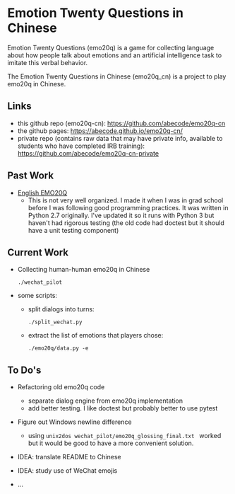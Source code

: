 # Emotion Twenty Questions in Chinese

Emotion Twenty Questions (emo20q) is a game for collecting language
about how people talk about emotions and an artificial intelligence
task to imitate this verbal behavior.

The Emotion Twenty Questions in Chinese (emo20q_cn) is a project to
play emo20q in Chinese.  

## Links

- this github repo (emo20q-cn): https://github.com/abecode/emo20q-cn
- the github pages: https://abecode.github.io/emo20q-cn/
- private repo (contains raw data that may have private info, available to students who have completed IRB training): https://github.com/abecode/emo20q-cn-private

## Past Work

- [English EMO20Q](https://github.com/abecode/emotion-twenty-questions)
  - This is not very well organized.  I made it when I was in grad
    school before I was following good programming practices.  It was
    written in Python 2.7 originally.  I've updated it so it runs with
    Python 3 but haven't had rigorous testing (the old code had
    doctest but it should have a unit testing component)
	
	
## Current Work

- Collecting human-human emo20q in Chinese

	```
	./wechat_pilot
	```

- some scripts:
  
  - split dialogs into turns:
	``` .
	./split_wechat.py 
	```
  - extract the list of emotions that players chose:
	```
	./emo20q/data.py -e
	```
	
## To Do's 

- Refactoring old emo20q code
  - separate dialog engine from emo20q implementation
  - add better testing.  I like doctest but probably better to use
    pytest

- Figure out Windows newline difference
  - using ```unix2dos wechat_pilot/emo20q_glossing_final.txt ```
    worked but it would be good to have a more convenient solution.

- IDEA: translate README to Chinese

- IDEA: study use of WeChat emojis

- ...

